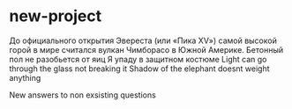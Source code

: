 # new-project
До официального открытия Эвереста (или «Пика XV») самой высокой горой в мире считался вулкан Чимборасо в Южной Америке. 
Бетонный пол не разобьется от яиц
Я упаду в защитном костюме
Light can go through the glass not breaking it
Shadow of the elephant doesnt weight anything

New answers to non exsisting questions

